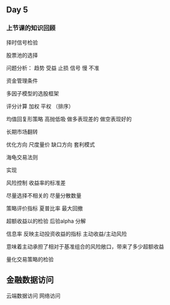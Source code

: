 ## Day 5

### 上节课的知识回顾

择时信号检验

股票池的选择

问题分析： 趋势 受益 止损 信号 慢  不准

资金管理条件

多因子模型的选股框架

评分计算 加权 平权 （排序）

均值回复形策略  高抛低吸 做多表现差的 做空表现好的

长期市场翻转

优化方向 尺度量价 缺口方向 套利模式



海龟交易法则

实现

风险控制 收益率的标准差

尽量选择不相关的 尽量分散数量

策略评价指标 夏普比率 最大回撤

超额收益以的检验 后验alpha 分解

信息率 反映主动投资收益的指标   主动收益/主动风险

意味着主动承担了相对于基准组合的风险敞口，带来了多少超额收益

量化交易策略的检验

## 金融数据访问

云端数据访问 网络访问





